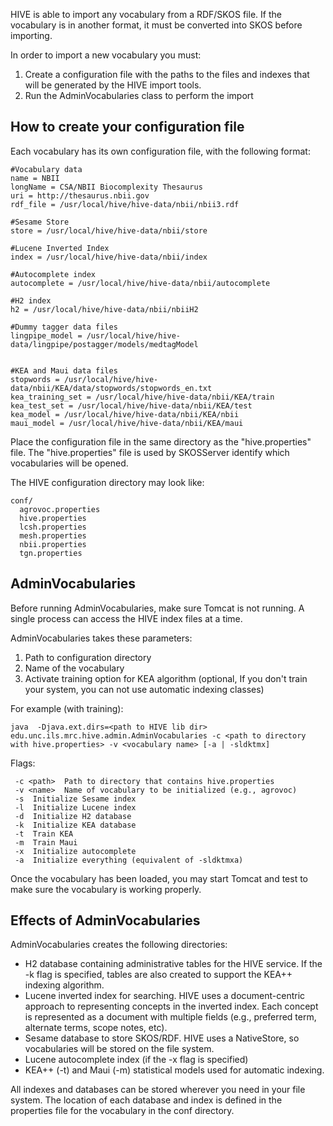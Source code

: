 

HIVE is able to import any vocabulary from a RDF/SKOS file. If the
vocabulary is in another format, it must be converted into SKOS before importing.

In order to import a new vocabulary you must:
  1. Create a configuration file with the paths to the files and indexes that will be generated by the HIVE import tools.
  1. Run the AdminVocabularies class to perform the import

## How to create your configuration file ##

Each vocabulary has its own configuration file, with the following format:

```
#Vocabulary data
name = NBII
longName = CSA/NBII Biocomplexity Thesaurus 
uri = http://thesaurus.nbii.gov 
rdf_file = /usr/local/hive/hive-data/nbii/nbii3.rdf

#Sesame Store
store = /usr/local/hive/hive-data/nbii/store

#Lucene Inverted Index 
index = /usr/local/hive/hive-data/nbii/index

#Autocomplete index
autocomplete = /usr/local/hive/hive-data/nbii/autocomplete

#H2 index
h2 = /usr/local/hive/hive-data/nbii/nbiiH2

#Dummy tagger data files
lingpipe_model = /usr/local/hive/hive-data/lingpipe/postagger/models/medtagModel


#KEA and Maui data files          
stopwords = /usr/local/hive/hive-data/nbii/KEA/data/stopwords/stopwords_en.txt
kea_training_set = /usr/local/hive/hive-data/nbii/KEA/train
kea_test_set = /usr/local/hive/hive-data/nbii/KEA/test
kea_model = /usr/local/hive/hive-data/nbii/KEA/nbii
maui_model = /usr/local/hive/hive-data/nbii/KEA/maui
```

Place the configuration file in the same directory as the "hive.properties" file. The "hive.properties" file is used by SKOSServer identify which vocabularies will be opened.

The HIVE configuration directory may look like:

```
conf/ 
  agrovoc.properties 
  hive.properties
  lcsh.properties
  mesh.properties
  nbii.properties
  tgn.properties
```

## AdminVocabularies ##

Before running AdminVocabularies, make sure Tomcat is not running. A single process can access the HIVE index files at a time.

AdminVocabularies takes these parameters:
  1. Path to configuration directory
  1. Name of the vocabulary
  1. Activate training option for KEA algorithm (optional, If you don't train your system, you can not use automatic indexing classes)


For example (with training):
```
java  -Djava.ext.dirs=<path to HIVE lib dir> edu.unc.ils.mrc.hive.admin.AdminVocabularies -c <path to directory with hive.properties> -v <vocabulary name> [-a | -sldktmx]
```

Flags:
```
 -c <path>  Path to directory that contains hive.properties
 -v <name>  Name of vocabulary to be initialized (e.g., agrovoc)
 -s  Initialize Sesame index
 -l  Initialize Lucene index
 -d  Initialize H2 database
 -k  Initialize KEA database
 -t  Train KEA
 -m  Train Maui
 -x  Initialize autocomplete
 -a  Initialize everything (equivalent of -sldktmxa)
```


Once the vocabulary has been loaded, you may start Tomcat and test to make sure the vocabulary is working properly.


## Effects of AdminVocabularies ##

AdminVocabularies creates the following directories:
  * H2 database containing administrative tables for the HIVE service. If the -k flag is specified, tables are also created to support the KEA++ indexing algorithm.
  * Lucene inverted index for searching. HIVE uses a document-centric approach to representing concepts in the inverted index. Each concept is represented as a document with multiple fields (e.g., preferred term, alternate terms, scope notes, etc).
  * Sesame database to store SKOS/RDF. HIVE uses a NativeStore, so vocabularies will be stored on the file system.
  * Lucene autocomplete index (if the -x flag is specified)
  * KEA++ (-t) and Maui (-m) statistical models used for automatic indexing.


All indexes and databases can be stored wherever you need in your file system. The location of each database and index is defined in the properties file for the vocabulary in the conf directory.